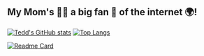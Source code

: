 ## My Mom's 🙎‍♀️ a big fan 🥳 of the internet 🌍!
[![Tedd's GitHub stats](https://github-readme-stats.vercel.app/api?username=teddbug-S&show_icons=true&theme=tokyonight)](https://github.com/anuraghazra/github-readme-stats)
    [![Top Langs](https://github-readme-stats.vercel.app/api/top-langs/?username=teddbug-S)](https://github.com/anuraghazra/github-readme-stats)

[![Readme Card](https://github-readme-stats.vercel.app/api/pin/?username=teddbug-S&repo=PyLogin)](https://github.com/anuraghazra/github-readme-stats)
